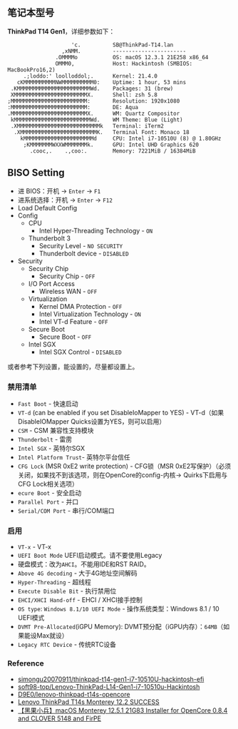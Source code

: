 ## 笔记本型号

**ThinkPad T14 Gen1**，详细参数如下：

```shell
                    'c.          SB@ThinkPad-T14.lan
                 ,xNMM.          -----------------------
               .OMMMMo           OS: macOS 12.3.1 21E258 x86_64
               OMMM0,            Host: Hackintosh (SMBIOS: MacBookPro16,2)
     .;loddo:' loolloddol;.      Kernel: 21.4.0
   cKMMMMMMMMMMNWMMMMMMMMMM0:    Uptime: 1 hour, 53 mins
 .KMMMMMMMMMMMMMMMMMMMMMMMWd.    Packages: 31 (brew)
 XMMMMMMMMMMMMMMMMMMMMMMMX.      Shell: zsh 5.8
;MMMMMMMMMMMMMMMMMMMMMMMM:       Resolution: 1920x1080
:MMMMMMMMMMMMMMMMMMMMMMMM:       DE: Aqua
.MMMMMMMMMMMMMMMMMMMMMMMMX.      WM: Quartz Compositor
 kMMMMMMMMMMMMMMMMMMMMMMMMWd.    WM Theme: Blue (Light)
 .XMMMMMMMMMMMMMMMMMMMMMMMMMMk   Terminal: iTerm2
  .XMMMMMMMMMMMMMMMMMMMMMMMMK.   Terminal Font: Monaco 18
    kMMMMMMMMMMMMMMMMMMMMMMd     CPU: Intel i7-10510U (8) @ 1.80GHz
     ;KMMMMMMMWXXWMMMMMMMk.      GPU: Intel UHD Graphics 620
       .cooc,.    .,coo:.        Memory: 7221MiB / 16384MiB
```

## BISO Setting

- 进 BIOS：开机 -> `Enter` -> `F1`
- 进系统选择：开机 -> `Enter` -> `F12`
-  Load Default Config
-  Config
    -   CPU
        -   Intel Hyper-Threading Technology - `ON`
    -   Thunderbolt 3
        -   Security Level - `NO SECURITY`
        -   Thunderbolt device  - `DISABLED`
-  Security
    -  Security Chip
        -  Security Chip - `OFF`
    -  I/O Port Access
        -  Wireless WAN - `OFF`
    -  Virtualization
        -   Kernel DMA Protection - `OFF`
        -   Intel Virtualization Technology - `ON`
        -   Intel VT-d Feature - `OFF`
    -  Secure Boot
        -   Secure Boot - `OFF`
    -  Intel SGX
        -   Intel SGX Control - `DISABLED`

或者参考下列设置，能设置的，尽量都设置上。

### 禁用清单

- `Fast Boot` - 快速启动
- `VT-d` (can be enabled if you set DisableIoMapper to YES) - VT-d（如果DisableIOMapper Quicks设置为YES，则可以启用）
- `CSM` - CSM 兼容性支持模块
- `Thunderbolt` - 雷雳
- `Intel SGX` - 英特尔SGX
- `Intel Platform Trust`- 英特尔平台信任
- `CFG Lock` (MSR 0xE2 write protection) - CFG锁（MSR 0xE2写保护）（必须关闭，如果找不到该选项，则在OpenCore的config-内核-> Quirks下启用与CFG Lock相关选项）
- `ecure Boot` - 安全启动
- `Parallel Port` - 并口
- `Serial/COM Port` - 串行/COM端口

### 启用

- `VT-x` - VT-x
- `UEFI Boot Mode` UEFI启动模式。请不要使用Legacy
- 硬盘模式：改为`AHCI`。不能用IDE和RST RAID。
- `Above 4G decoding` - 大于4G地址空间解码
- `Hyper-Threading` - 超线程
- `Execute Disable Bit` - 执行禁用位
- `EHCI/XHCI Hand-off` - EHCI / XHCI接手控制
- `OS type`: `Windows 8.1/10 UEFI Mode` - 操作系统类型：Windows 8.1 / 10 UEFI模式
- `DVMT Pre-Allocated`(iGPU Memory): DVMT预分配（iGPU内存）：`64MB`（如果能设Max就设）
- `Legacy RTC Device` - 传统RTC设备

### Reference

- [simongu20070911/thinkpad-t14-gen1-i7-10510U-hackintosh-efi](https://github.com/simongu20070911/thinkpad-t14-gen1-i7-10510U-hackintosh-efi)
- [soft98-top/Lenovo-ThinkPad-L14-Gen1-i7-10510u-Hackintosh](https://github.com/soft98-top/Lenovo-ThinkPad-L14-Gen1-i7-10510u-Hackintosh)
- [D9E0/lenovo-thinkpad-t14s-opencore](https://github.com/D9E0/lenovo-thinkpad-t14s-opencore)
- [Lenovo ThinkPad T14s Monterey 12.2 SUCCESS](https://www.reddit.com/r/hackintosh/comments/soq5ke/lenovo_thinkpad_t14s_monterey_122_success/)
- [【黑果小兵】macOS Monterey 12.5.1 21G83 Installer for OpenCore 0.8.4 and CLOVER 5148 and FirPE ](https://blog.daliansky.net/macOS-Monterey-12.5.1-21G83-Release-version-with-OC-0.8.4-CLOVER-5148-and-FirPE-original-image.html)
